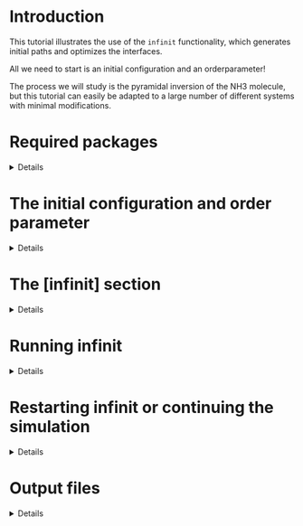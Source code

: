 # Introduction
This tutorial illustrates the use of the `infinit` functionality, which generates initial paths and optimizes the interfaces. 

All we need to start is an initial configuration and an orderparameter!

The process we will study is the pyramidal inversion of the NH3 molecule, but this tutorial can easily be adapted to a large number of different systems with minimal modifications.

# Required packages
<details>

  
Be sure to be on the latest versions of the main branches of `infretis` and `inftools`.

We use the XTB Hamiltonian to describe NH3, so we need the `xtb-python` package, which can be installed with conda

```bash
conda install xtb-python
```

</details>

# The initial configuration and order parameter
<details>

Ideally, we would start `infinit` from a multitude of independent equlibrated initial configurations, but as of now, this option is not implemented yet to do this in an automated fashion. We start here from a single configuration

```python
from ase.build import molecule
atoms = molecule("NH3")
atoms.write("conf.traj")
```

The orderparameter we are using is just the dihedral angle between the 4 atoms.

```toml
[orderparameter]
class = "Dihedral"
index = [ 0, 3, 2, 1]
periodic = false
```

We give here the name `infretis0.toml` so that we have a backup of the toml, as infinit will create a multitude of `infretis.toml` and `infretis_X.toml` files, where X is a number.

</details>

# The [infinit] section
<details>

In `infretis0.toml`, you should see the following in the [infinit] section.
```toml
[infinit]
cstep = -1
initial_conf = "conf.traj"
steps_per_iter = [ 40, 80, 150, 150]
pL = 0.3
skip = 0.05
lamres = 0.005
```

* `cstep` is the current infinit itreation we are on. `cstep = -1` lets infinit know that we do not have initial paths, and that a `load/` folder is absent. Infinit will therefore first generate a [0-] and a [0+] path from the initial configuration (under the hood it uses `inft generate_zero_paths` and then copies the [0+] path N worker times). If we had a `load/` folder containing some initial paths from e.g. a long MD simulation, we could pass that to infinit as well, but then having `cstep = 0`.
* `initial_conf` is the initial configuration we will generate the [0-] and [0+] paths from by propagating forwards and backwards until we hit the interface and have 1 valid path. Then, the last point is extended and another path created, giving a valid [0-] and [0+] path.
* `steps_per_iter` tells how many infretis steps we should run before updating the interfaces. In our case, `[40, 80, ...]` means __after__ generating the [0-] and [0+] path, we will run 40 infretis steps (cstep = 0), then update the interfaces, fill these with new initial paths from the previous simulation, and the do another infretis simulation with 80 steps (cstep = 1).
* `pL` is the local crossing probability between the interfaces infinit will place. So during the interface updates, new interfaces are placed based on the crossing probability estimate using all data from the previous infretis simulations. Often we would like pL = 0.3, but it could also be higher if we have available a large number of workers.
* `skip = 0.05` means that 5% of the first `infretis_data.txt` entries are not used in the estimation of the crossing probability, so the data of the first 5% paths are assumed to be discarded for equilibration purposes.
* `lamres = 0.005` means that after the interface estimation, the interfaces are rounded to a precision of 0.005. This is handy for later WHAM analysis of the data.

</details>


# Running infinit
<details>

  
  We should now have everything set up to run the simulation, and you can run infinit with the following command.

```bash
export OMP_NUM_THREADS=1 # use only 1 OpenMP thread for this small system for XTB
inft infinit -toml infretis0.toml
```
The simulation should complete in approximately one minute.

</details>

# Restarting infinit or continuing the simulation
<details>

If the simulation crashes at any point, you can restart the simulation by runnining
```bash
inft infinit -toml infretis.toml
```
Alternatively, you can change or add steps to the `steps_per_iter` list in `infretis.toml` to add more steps.

Infinit should be able to figure out on its own where to pick up simulations. Infinit should also be able to figure out if the `restart.toml` is usable to restart the simulation.

</details>

# Output files
<details>

The output may give you some hints of what infinit is doing under the hood
  
* infretis0.toml  - _orignal .toml file, not changed or overwritten if not called infretis.toml_  
* zero_paths.toml  - _.toml file that was used to generate the [0-] and [0+] paths_  
* infretis_data.txt  - _empty data file after generating zero paths_  
* **temporary_load** - _the [0-] and [0+] trajectories were generated in here_  
* **run0** - _this was the first load/ folder, now renamed to run0_  
* infretis_data_1.txt  - _first data file from the paths resent in run0/_  
* combo_0.txt  - _a combined infretis_data.txt file with all data generated up til now, with 5% skipped (skip=0.05 in [infinit])_  
* combo_0.toml  - _a combined .toml file, having all combined interfaces from all simulations til now_  
* infretis_1.toml  - _.toml file that was used for the first infretis simulation (for paths in run0/)_  
* **run1**  - _the directory containing paths of the second infretis simulation_  
* infretis_data_2.txt  - _first data file from the paths resent in run1/_  
* combo_1.txt  - _combined data from infretis_data_1.txt and infretis_data_2.txt, with 5% skipped from each file_  
* combo_1.toml  - _combined interfaces from infretis_1.toml and infretis_2.toml_  
* infretis_2.toml  - _.toml used to run the second infretis simulation_  
* ...
* last_infretis_pcross.txt  - _estimate of crossing probability using all data that has been generated up til now, calculated after each infinit iteration_  
* last_infretis_path_weigths.txt  - _path weights, not used atm_  
* infretis_init.log  - _a basic logger containing some un-informative prints_  
* infretis_4.toml  
* infretis.toml  - _new infretis.toml with updated interfaces, ready to be used for production with infreisrun by changing `steps`, or continuing with infinit by adding to `steps_per_iter`_  
* **load** - _current load/ folder, ready to be run with infretis.toml_  

</details>
